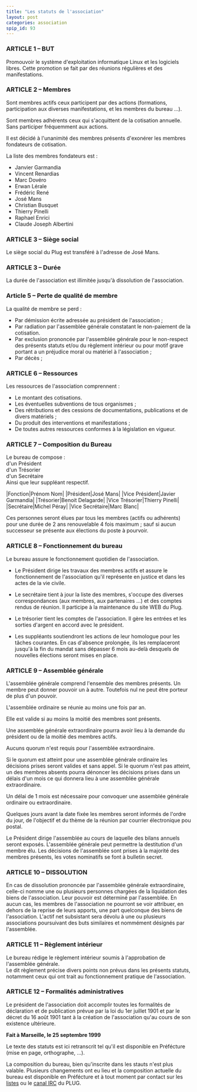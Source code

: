 ```yaml
---
title: "Les statuts de l'association"
layout: post
categories: association
spip_id: 93
---
```

### ARTICLE 1 – BUT ###

Promouvoir le système d'exploitation informatique Linux et les logiciels libres. Cette promotion se fait par des réunions régulières et des manifestations.

### ARTICLE 2 – Membres ###

Sont membres actifs ceux participent par des actions (formations, participation aux diverses manifestations, et les membres du bureau …).

Sont membres adhérents ceux qui s'acquittent de la cotisation annuelle. Sans participer fréquemment aux actions.

Il est décidé à l'unanimité des membres présents d'exonérer les membres fondateurs de cotisation.

La liste des membres fondateurs est :

- Janvier Garmandia
- Vincent Renardias
- Marc Dovéro
- Erwan Lérale
- Frédéric René
- José Mans
- Christian Busquet
- Thierry Pinelli
- Raphael Enrici
- Claude Joseph Albertini

### ARTICLE 3 – Siège social ###

Le siège social du Plug est transféré à l'adresse de José Mans.

### ARTICLE 3 – Durée ###

La durée de l'association est illimitée jusqu'à dissolution de l'association.

### Article 5 – Perte de qualité de membre ###

La qualité de membre se perd :
- Par démission écrite adressée au président de l'association ;
- Par radiation par l'assemblée générale constatant le non-paiement de la cotisation.
- Par exclusion prononcée par l'assemblée générale pour le non-respect des présents statuts et/ou du règlement intérieur ou pour motif grave portant a un préjudice moral ou matériel à l'association ;
- Par décès ;

### ARTICLE 6 – Ressources ###

Les ressources de l'association comprennent :
- Le montant des cotisations.
- Les éventuelles subventions de tous organismes ;
- Des rétributions et des cessions de documentations, publications et de divers matériels ;
- Du produit des interventions et manifestations ;
- De toutes autres ressources conformes à la législation en vigueur.

### ARTICLE 7 – Composition du Bureau ###

Le bureau de compose :  
d'un Président  
d'un Trésorier  
d'un Secrétaire  
Ainsi que leur suppléant respectif.

|Fonction|Prénom Nom|
|Président|José Mans|
|Vice Président|Javier Garmandia|
|Trésorier|Benoit Delagarde|
|Vice Trésorier|Thierry Pinelli|
|Secrétaire|Michel Péray|
|Vice Secrétaire|Marc Blanc|

Ces personnes seront élues par tous les membres (actifs ou adhérents) pour une durée de 2 ans renouvelable 4 fois maximum ; sauf si aucun successeur se présente aux élections du poste à pourvoir.

### ARTICLE 8 – Fonctionnement du bureau ###

Le bureau assure le fonctionnement quotidien de l'association.

- Le Président dirige les travaux des membres actifs et assure le fonctionnement de l'association qu'il représente en justice et dans les actes de la vie civile.

- Le secrétaire tient à jour la liste des membres, s'occupe des diverses correspondances (aux membres, aux partenaires …) et des comptes rendus de réunion. Il participe à la maintenance du site WEB du Plug.

- Le trésorier tient les comptes de l'association. Il gère les entrées et les sorties d'argent en accord avec le président.

- Les suppléants soutiendront les actions de leur homologue pour les tâches courantes. En cas d'absence prolongée, ils les remplaceront jusqu'à la fin du mandat sans dépasser 6 mois au-delà desquels de nouvelles élections seront mises en place.

### ARTICLE 9 – Assemblée générale ###

L'assemblée générale comprend l'ensemble des membres présents. Un membre peut donner pouvoir un à autre. Toutefois nul ne peut être porteur de plus d'un pouvoir.

L'assemblée ordinaire se réunie au moins une fois par an.

Elle est valide si au moins la moitié des membres sont présents.

Une assemblée générale extraordinaire pourra avoir lieu à la demande du président ou de la moitié des membres actifs.

Aucuns quorum n'est requis pour l'assemblée extraordinaire.

Si le quorum est atteint pour une assemblée générale ordinaire les décisions prises seront valides et sans appel. Si le quorum n'est pas atteint, un des membres absents pourra dénoncer les décisions prises dans un délais d'un mois ce qui donnera lieu à une assemblée générale extraordinaire.

Un délai de 1 mois est nécessaire pour convoquer une assemblée générale ordinaire ou extraordinaire.


Quelques jours avant la date fixée les membres seront informés de l'ordre du jour, de l'objectif et du thème de la réunion par courrier électronique pou postal.


Le Président dirige l'assemblée au cours de laquelle des bilans annuels seront exposés. L'assemblée générale peut permettre la destitution d'un membre élu. Les décisions de l'assemblée sont prises à la majorité des membres présents, les votes nominatifs se font à bulletin secret.

### ARTICLE 10 – DISSOLUTION ###

En cas de dissolution prononcée par l'assemblée générale extraordinaire, celle-ci nomme une ou plusieurs personnes chargées de la liquidation des biens de l'association. Leur pouvoir est déterminé par l'assemblée. En aucun cas, les membres de l'association ne pourront se voir attribuer, en dehors de la reprise de leurs apports, une part quelconque des biens de l'association. L'actif net subsistant sera dévolu à une ou plusieurs associations poursuivant des buts similaires et nommément désignés par l'assemblée.

### ARTICLE 11 – Règlement intérieur ###

Le bureau rédige le règlement intérieur soumis à l'approbation de l'assemblée générale.  
Le dit règlement précise divers points non prévus dans les présents statuts, notamment ceux qui ont trait au fonctionnement pratique de l'association.

### ARTICLE 12 – Formalités administratives ###

Le président de l'association doit accomplir toutes les formalités de déclaration et de publication prévue par la loi du 1er juillet 1901 et par le décret du 16 août 1901 tant à la création de l'association qu'au cours de son existence ultérieure.

**Fait à Marseille, le 25 septembre 1999**

<p class="ps">
Le texte des statuts est ici retranscrit tel qu'il est disponible en Préfécture (mise en page, orthographe, …).

La composition du bureau, bien qu'inscrite dans les stauts n'est plus valable. Plusieurs changements ont eu lieu et la composition actuelle du bureau est disponible en Préfécture et à tout moment par contact sur les [listes](rub4) ou le [canal IRC](art16) du PLUG.
</p>